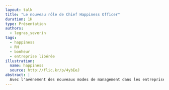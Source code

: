 ```yaml
---
layout: talk
title: "Le nouveau rôle de Chief Happiness Officer"
duration: 1H
type: Présentation
authors:
  - legras_severin
tags:
  - happiness
  - RH
  - bonheur
  - entreprise libérée
illustration:
  name: happiness
  source: http://flic.kr/p/4ybEeJ
abstract: |
  Avec l'avènement des nouveaux modes de management dans les entreprises, de nouveaux rôles apparaissent. Popularisé notamment par le reportage "Le bonheur au travail" diffusé l'an dernier sur Arte, le rôle de Chief Happiness Officer devient de plus en plus présent.
---
```

